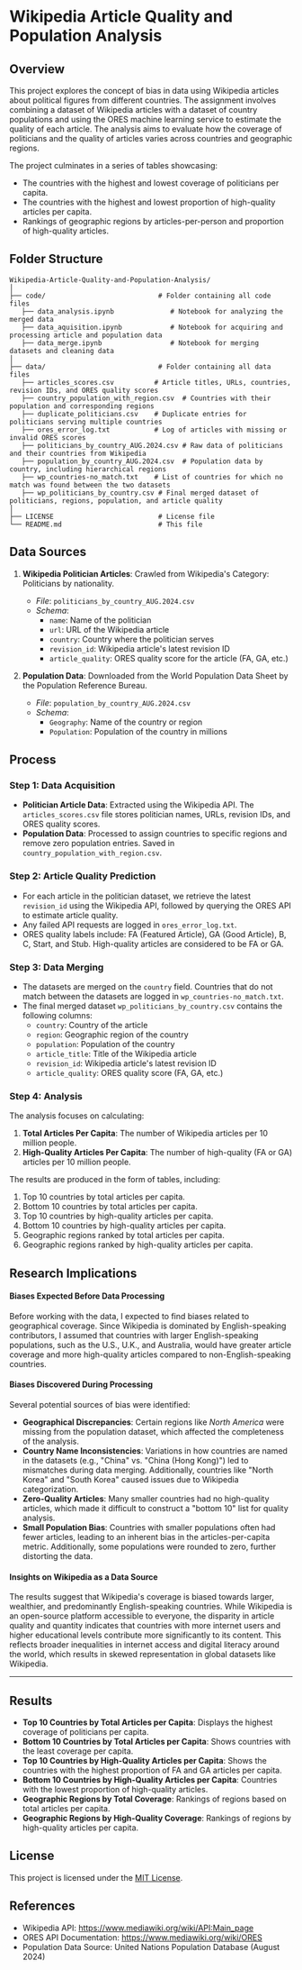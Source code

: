 # Wikipedia Article Quality and Population Analysis

## Overview

This project explores the concept of bias in data using Wikipedia articles about political figures from different countries. The assignment involves combining a dataset of Wikipedia articles with a dataset of country populations and using the ORES machine learning service to estimate the quality of each article. The analysis aims to evaluate how the coverage of politicians and the quality of articles varies across countries and geographic regions.

The project culminates in a series of tables showcasing:
- The countries with the highest and lowest coverage of politicians per capita.
- The countries with the highest and lowest proportion of high-quality articles per capita.
- Rankings of geographic regions by articles-per-person and proportion of high-quality articles.

## Folder Structure
```
Wikipedia-Article-Quality-and-Population-Analysis/
│
├── code/                            # Folder containing all code files
   ├── data_analysis.ipynb              # Notebook for analyzing the merged data
   ├── data_aquisition.ipynb            # Notebook for acquiring and processing article and population data
   ├── data_merge.ipynb                 # Notebook for merging datasets and cleaning data
│
├── data/                            # Folder containing all data files
   ├── articles_scores.csv          # Article titles, URLs, countries, revision IDs, and ORES quality scores
   ├── country_population_with_region.csv  # Countries with their population and corresponding regions
   ├── duplicate_politicians.csv    # Duplicate entries for politicians serving multiple countries
   ├── ores_error_log.txt           # Log of articles with missing or invalid ORES scores
   ├── politicians_by_country_AUG.2024.csv # Raw data of politicians and their countries from Wikipedia
   ├── population_by_country_AUG.2024.csv  # Population data by country, including hierarchical regions
   ├── wp_countries-no_match.txt    # List of countries for which no match was found between the two datasets
   ├── wp_politicians_by_country.csv # Final merged dataset of politicians, regions, population, and article quality
│
├── LICENSE                          # License file
└── README.md                        # This file
```

## Data Sources

1. **Wikipedia Politician Articles**: Crawled from Wikipedia's Category: Politicians by nationality.
   - *File*: `politicians_by_country_AUG.2024.csv`
   - *Schema*:
     - `name`: Name of the politician
     - `url`: URL of the Wikipedia article
     - `country`: Country where the politician serves
     - `revision_id`: Wikipedia article's latest revision ID
     - `article_quality`: ORES quality score for the article (FA, GA, etc.)

2. **Population Data**: Downloaded from the World Population Data Sheet by the Population Reference Bureau.
   - *File*: `population_by_country_AUG.2024.csv`
   - *Schema*:
     - `Geography`: Name of the country or region
     - `Population`: Population of the country in millions

## Process

### Step 1: Data Acquisition
- **Politician Article Data**: Extracted using the Wikipedia API. The `articles_scores.csv` file stores politician names, URLs, revision IDs, and ORES quality scores.
- **Population Data**: Processed to assign countries to specific regions and remove zero population entries. Saved in `country_population_with_region.csv`.

### Step 2: Article Quality Prediction
- For each article in the politician dataset, we retrieve the latest `revision_id` using the Wikipedia API, followed by querying the ORES API to estimate article quality.
- Any failed API requests are logged in `ores_error_log.txt`.
- ORES quality labels include: FA (Featured Article), GA (Good Article), B, C, Start, and Stub. High-quality articles are considered to be FA or GA.

### Step 3: Data Merging
- The datasets are merged on the `country` field. Countries that do not match between the datasets are logged in `wp_countries-no_match.txt`.
- The final merged dataset `wp_politicians_by_country.csv` contains the following columns:
   - `country`: Country of the article
   - `region`: Geographic region of the country
   - `population`: Population of the country
   - `article_title`: Title of the Wikipedia article
   - `revision_id`: Wikipedia article's latest revision ID
   - `article_quality`: ORES quality score (FA, GA, etc.)

### Step 4: Analysis
The analysis focuses on calculating:
1. **Total Articles Per Capita**: The number of Wikipedia articles per 10 million people.
2. **High-Quality Articles Per Capita**: The number of high-quality (FA or GA) articles per 10 million people.

The results are produced in the form of tables, including:
1. Top 10 countries by total articles per capita.
2. Bottom 10 countries by total articles per capita.
3. Top 10 countries by high-quality articles per capita.
4. Bottom 10 countries by high-quality articles per capita.
5. Geographic regions ranked by total articles per capita.
6. Geographic regions ranked by high-quality articles per capita.

## Research Implications

#### Biases Expected Before Data Processing
Before working with the data, I expected to find biases related to geographical coverage. Since Wikipedia is dominated by English-speaking contributors, I assumed that countries with larger English-speaking populations, such as the U.S., U.K., and Australia, would have greater article coverage and more high-quality articles compared to non-English-speaking countries.

#### Biases Discovered During Processing
Several potential sources of bias were identified:
- **Geographical Discrepancies**: Certain regions like *North America* were missing from the population dataset, which affected the completeness of the analysis.
- **Country Name Inconsistencies**: Variations in how countries are named in the datasets (e.g., "China" vs. "China (Hong Kong)") led to mismatches during data merging. Additionally, countries like "North Korea" and "South Korea" caused issues due to Wikipedia categorization.
- **Zero-Quality Articles**: Many smaller countries had no high-quality articles, which made it difficult to construct a "bottom 10" list for quality analysis.
- **Small Population Bias**: Countries with smaller populations often had fewer articles, leading to an inherent bias in the articles-per-capita metric. Additionally, some populations were rounded to zero, further distorting the data.

#### Insights on Wikipedia as a Data Source
The results suggest that Wikipedia's coverage is biased towards larger, wealthier, and predominantly English-speaking countries. While Wikipedia is an open-source platform accessible to everyone, the disparity in article quality and quantity indicates that countries with more internet users and higher educational levels contribute more significantly to its content. This reflects broader inequalities in internet access and digital literacy around the world, which results in skewed representation in global datasets like Wikipedia.

---

## Results

- **Top 10 Countries by Total Articles per Capita**: Displays the highest coverage of politicians per capita.
- **Bottom 10 Countries by Total Articles per Capita**: Shows countries with the least coverage per capita.
- **Top 10 Countries by High-Quality Articles per Capita**: Shows the countries with the highest proportion of FA and GA articles per capita.
- **Bottom 10 Countries by High-Quality Articles per Capita**: Countries with the lowest proportion of high-quality articles.
- **Geographic Regions by Total Coverage**: Rankings of regions based on total articles per capita.
- **Geographic Regions by High-Quality Coverage**: Rankings of regions by high-quality articles per capita.

## License

This project is licensed under the [MIT License](LICENSE).

## References

- Wikipedia API: https://www.mediawiki.org/wiki/API:Main_page
- ORES API Documentation: https://www.mediawiki.org/wiki/ORES
- Population Data Source: United Nations Population Database (August 2024)
